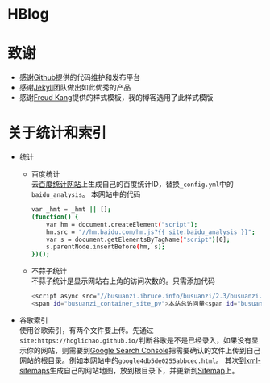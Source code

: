 # HBlog


致谢
====================================
+ 感谢[Github](https://github.com/)提供的代码维护和发布平台
+ 感谢[Jekyll](https://jekyllrb.com/)团队做出如此优秀的产品
+ 感谢[Freud Kang](https://github.com/luoyan35714/LessOrMore)提供的样式模板，我的博客选用了此样式模版


关于统计和索引
====================================
* 统计
  *  百度统计  
     去[百度统计网站](https://tongji.baidu.com/web/welcome/login)上生成自己的百度统计ID，替换`_config.yml`中的`baidu_analysis`。
     本网站中的代码
     ```bash
     var _hmt = _hmt || [];
     (function() {
         var hm = document.createElement("script");
         hm.src = "//hm.baidu.com/hm.js?{{ site.baidu_analysis }}";
         var s = document.getElementsByTagName("script")[0]; 
         s.parentNode.insertBefore(hm, s);
     })();
     ```
  *  不蒜子统计  
     不蒜子统计是显示网站右上角的访问次数的。只需添加代码  
     ```bash
     <script async src="//busuanzi.ibruce.info/busuanzi/2.3/busuanzi.pure.mini.js"></script>
     <span id="busuanzi_container_site_pv">本站总访问量<span id="busuanzi_value_site_pv"></span>次</span>
     ```

* 谷歌索引  
  使用谷歌索引，有两个文件要上传。先通过`site:https://hqglichao.github.io/`判断谷歌是不是已经录入，如果没有显示你的网站，则需要到[Google Search Console](https://www.google.com/webmasters/tools/home?hl=zh-TW)把需要确认的文件上传到自己网站的根目录。例如本网站中的`google4db5de0255abbcec.html`。
  其次到[xml-sitemaps](https://www.xml-sitemaps.com/)生成自己的网站地图，放到根目录下，并更新到[Sitemap](https://www.google.com/webmasters/tools/sitemap-list?hl=zh_TW&siteUrl=https://hqglichao.github.io/#MAIN_TAB=0&CARD_TAB=-1)上。
